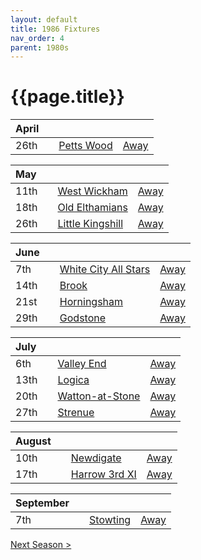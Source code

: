 ```yaml
---
layout: default
title: 1986 Fixtures
nav_order: 4
parent: 1980s
---
```


# {{page.title}}

| April |  |  |  |
|:---|:---|:---|:---|
| 26th |  | [Petts Wood](petts-wood) | [Away](https://goo.gl/maps/GSxny1YCCc3PhEtD6) |

| May |  |  |  |
|:---|:---|:---|:---|
| 11th |  | [West Wickham](west-wickham) | [Away](https://goo.gl/maps/R162C8s9yvefRe4L9) |
| 18th |  | [Old Elthamians](old-elthamians) | [Away](https://goo.gl/maps/FQbBNZQTFggEmhfv9) |
| 26th |  | [Little Kingshill](little-kingshill) | [Away](https://goo.gl/maps/JPwm5tfBfK6cjv9m6) |

| June |  |  |  |
|:---|:---|:---|:---|
| 7th |  | [White City All Stars](white-city-all-stars) | [Away](https://goo.gl/maps/egz4qaWtCgyq7tRr6) |
| 14th |  | [Brook](brook) | [Away](https://goo.gl/maps/dQwigbDWBHfwzub68) |
| 21st |  | [Horningsham](horningsham) | [Away](https://goo.gl/maps/SNpXcsajYDXfjmff7) |
| 29th |  | [Godstone](godstone) | [Away](https://goo.gl/maps/12XmMyHmXBto8bTV8) |

| July |  |  |  |
|:---|:---|:---|:---|
| 6th |  |  [Valley End](valley-end) | [Away](https://goo.gl/maps/nmiXsK8NVvZtpB1GA) |
| 13th |  | [Logica](logica) | [Away](https://goo.gl/maps/Fx66VqDovzYn2pBCA) |
| 20th |  | [Watton-at-Stone](watton-at-stone) | [Away](https://goo.gl/maps/JPBQawMsjLgYtVHk9) |
| 27th |  | [Strenue](strenue) | [Away](https://goo.gl/maps/GCUk3KPWT59WGqVi6) |

| August |  |  |  |
|:---|:---|:---|:---|
| 10th |  | [Newdigate](newdigate) | [Away](https://goo.gl/maps/9uAr2nHj19CJDEjw6) |
| 17th |  | [Harrow 3rd XI](harrow-3rd-xi) | [Away](https://goo.gl/maps/qokc3D9YALzRB8xz6) |

| September |  |  |  |
|:---|:---|:---|:---|
| 7th |  | [Stowting](stowting) | [Away](https://goo.gl/maps/3Br4woRQXRqh9Uje8) |

[Next Season >](1987)